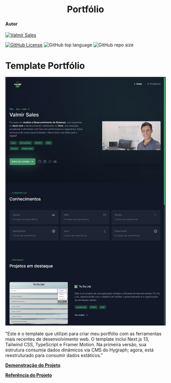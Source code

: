 <h1 align="center">Portfólio</h1>

#### Autor

[![Valmir Sales](https://img.shields.io/badge/Valmir%20Sales%20Gama-gray?style=flat-square&logo=github&logoColor=white&logoWidth=20&link=https://github.com/ValmirSGama)](https://github.com/ValmirSGama)

[![GitHub License](https://img.shields.io/npm/l/react)](https://github.com/ValmirSGama/my-portfolio/blob/main/LICENSE)
![GitHub top language](https://img.shields.io/github/languages/top/ValmirSGama/my-portfolio)
![GitHub repo size](https://img.shields.io/github/repo-size/ValmirSGama/my-portfolio)

# Template Portfólio

![Tamplate](public/images/Folha%20de%20rosto%20do%20Portfolio.png)

"Este é o template que utilizei para criar meu portfólio com as ferramentas mais recentes de desenvolvimento web. O template inclui Next.js 13, Tailwind CSS, TypeScript e Framer Motion. Na primeira versão, sua estrutura consumia dados dinâmicos via CMS do Hygraph; agora, está reestruturado para consumir dados estáticos."

[**Demonstração do Projeto**](https://valmirdev-portfolio.vercel.app/)

[**Referência do Projeto**](https://github.com/GBDev13/portfolio-tutorial-2023)
